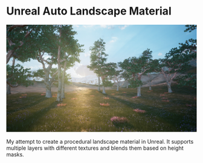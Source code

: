 # Unreal Auto Landscape Material

<img src="Landscape.01.jpg" width = "950">

My attempt to create a procedural landscape material in Unreal. It supports multiple layers with different textures and blends them based on height masks.
